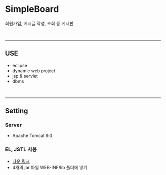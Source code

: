 # SimpleBoard
회원가입, 게시글 작성, 조회 등 게시판

<br>

---

## USE
- eclipse
- dynamic web project
- jsp & servlet
- dbms

<br>

---

## Setting
### Server
- Apache Tomcat 9.0
### EL, JSTL 사용
- <a href="https://tomcat.apache.org/download-taglibs.cgi">다운 링크</a>
- 4개의 jar 파일 WEB-INF/lib 폴더에 넣기

